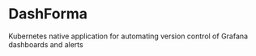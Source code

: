 # DashForma
Kubernetes native application for automating version control of Grafana dashboards and alerts
